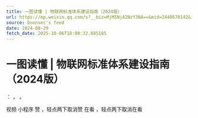 ```yaml
---
title: 一图读懂 | 物联网标准体系建设指南（2024版）
url: https://mp.weixin.qq.com/s?__biz=MjM5NjA2NzY3NA==&mid=2448670142&idx=5&sn=c2b89f7fbeb16d1cbaba36b4580137e6
source: Doonsec's feed
date: 2024-08-29
fetch_date: 2025-10-06T18:00:32.885185
---
```


# 一图读懂 | 物联网标准体系建设指南（2024版）

：
，
。

视频
小程序
赞
，轻点两下取消赞
在看
，轻点两下取消在看